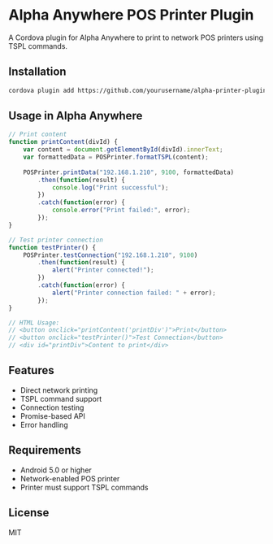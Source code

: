 # Alpha Anywhere POS Printer Plugin

A Cordova plugin for Alpha Anywhere to print to network POS printers using TSPL commands.

## Installation

```bash
cordova plugin add https://github.com/yourusername/alpha-printer-plugin.git
```

## Usage in Alpha Anywhere

```javascript
// Print content
function printContent(divId) {
    var content = document.getElementById(divId).innerText;
    var formattedData = POSPrinter.formatTSPL(content);
    
    POSPrinter.printData("192.168.1.210", 9100, formattedData)
        .then(function(result) {
            console.log("Print successful");
        })
        .catch(function(error) {
            console.error("Print failed:", error);
        });
}

// Test printer connection
function testPrinter() {
    POSPrinter.testConnection("192.168.1.210", 9100)
        .then(function(result) {
            alert("Printer connected!");
        })
        .catch(function(error) {
            alert("Printer connection failed: " + error);
        });
}

// HTML Usage:
// <button onclick="printContent('printDiv')">Print</button>
// <button onclick="testPrinter()">Test Connection</button>
// <div id="printDiv">Content to print</div>
```

## Features
- Direct network printing
- TSPL command support
- Connection testing
- Promise-based API
- Error handling

## Requirements
- Android 5.0 or higher
- Network-enabled POS printer
- Printer must support TSPL commands

## License
MIT
